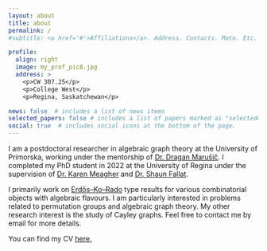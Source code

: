 ```yaml
---
layout: about
title: about
permalink: /
#subtitle: <a href='#'>Affiliations</a>. Address. Contacts. Moto. Etc.

profile:
  align: right
  image: my_prof_pic8.jpg
  address: >
    <p>CW 307.25</p>
    <p>College West</p>
    <p>Regina, Saskatchewan</p>

news: false  # includes a list of news items
selected_papers: false # includes a list of papers marked as "selected={true}"
social: true  # includes social icons at the bottom of the page.
---
```


I am a postdoctoral researcher in algebraic graph theory at the University of Primorska, working under the mentorship of [Dr. Dragan Marušič](https://www.famnit.upr.si/sl/zaposleni-in-sodelavci/dragan.marusic/). I completed my PhD student in 2022 at the University of Regina under the supervision of  [Dr. Karen Meagher](http://uregina.ca/~meagherk/) and [Dr. Shaun Fallat](http://uregina.ca/~sfallat/).

I primarily work on [Erdős–Ko–Rado](https://en.wikipedia.org/wiki/Erd%C5%91s%E2%80%93Ko%E2%80%93Rado_theorem) type results for various combinatorial objects with algebraic flavours. I am particularly interested in problems related to permutation groups and algebraic graph theory. My other research interest is the study of Cayley graphs. Feel free to contact me by email for more details.

You can find my CV [here.](/assets/pdf/cv.pdf)
